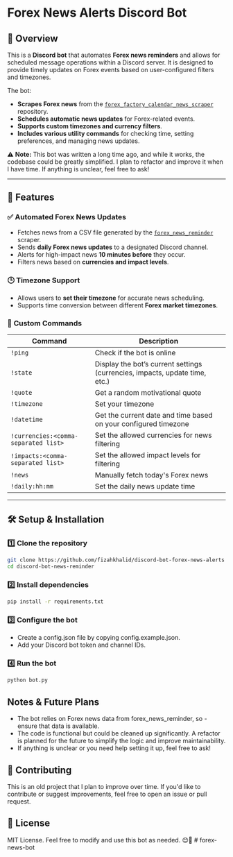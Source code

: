 # Forex News Alerts Discord Bot

## 📌 Overview
This is a **Discord bot** that automates **Forex news reminders** and allows for scheduled message operations within a Discord server. It is designed to provide timely updates on Forex events based on user-configured filters and timezones.

The bot:
- **Scrapes Forex news** from the [`forex_factory_calendar_news_scraper`](https://github.com/fizahkhalid/forex_factory_calendar_news_scraper) repository.
- **Schedules automatic news updates** for Forex-related events.
- **Supports custom timezones and currency filters**.
- **Includes various utility commands** for checking time, setting preferences, and managing news updates.

⚠️ **Note:** This bot was written a long time ago, and while it works, the codebase could be greatly simplified. I plan to refactor and improve it when I have time. If anything is unclear, feel free to ask!

---

## 🚀 Features

### ✅ **Automated Forex News Updates**
- Fetches news from a CSV file generated by the [`forex_news_reminder`]([https://github.com/your-repo/discord-bot-forex-news-alerts](https://github.com/fizahkhalid/discord-bot-forex-news-alerts)
) scraper.
- Sends **daily Forex news updates** to a designated Discord channel.
- Alerts for high-impact news **10 minutes before** they occur.
- Filters news based on **currencies and impact levels**.

### 🕒 **Timezone Support**
- Allows users to **set their timezone** for accurate news scheduling.
- Supports time conversion between different **Forex market timezones**.

### 📜 **Custom Commands**
| Command | Description |
|---------|-------------|
| `!ping` | Check if the bot is online |
| `!state` | Display the bot’s current settings (currencies, impacts, update time, etc.) |
| `!quote` | Get a random motivational quote |
| `!timezone` | Set your timezone |
| `!datetime` | Get the current date and time based on your configured timezone |
| `!currencies:<comma-separated list>` | Set the allowed currencies for news filtering |
| `!impacts:<comma-separated list>` | Set the allowed impact levels for filtering |
| `!news` | Manually fetch today's Forex news |
| `!daily:hh:mm` | Set the daily news update time |

---

## 🛠 Setup & Installation

### **1️⃣ Clone the repository**
```bash
git clone https://github.com/fizahkhalid/discord-bot-forex-news-alerts
cd discord-bot-news-reminder
```

### **2️⃣ Install dependencies**
```bash
pip install -r requirements.txt
```

### **3️⃣ Configure the bot**
- Create a config.json file by copying config.example.json.
- Add your Discord bot token and channel IDs.

### **4️⃣ Run the bot**
```bash
python bot.py
```

## Notes & Future Plans
- The bot relies on Forex news data from forex_news_reminder, so - ensure that data is available.
- The code is functional but could be cleaned up significantly. A refactor is planned for the future to simplify the logic and improve maintainability.
- If anything is unclear or you need help setting it up, feel free to ask!

## 🤝 Contributing
This is an old project that I plan to improve over time. If you'd like to contribute or suggest improvements, feel free to open an issue or pull request.

## 📝 License
MIT License. Feel free to modify and use this bot as needed. 😊🚀
#   f o r e x - n e w s - b o t  
 